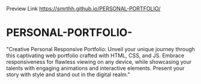 Preview Link 
https://smrthh.github.io/PERSONAL-PORTFOLIO/

# PERSONAL-PORTFOLIO-
"Creative Personal Responsive Portfolio: Unveil your unique journey through this captivating web portfolio crafted with HTML, CSS, and JS. Embrace responsiveness for flawless viewing on any device, while showcasing your talents with engaging animations and interactive elements. Present your story with style and stand out in the digital realm."
